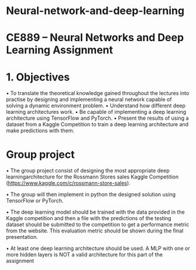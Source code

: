 # Neural-network-and-deep-learning
# CE889 – Neural Networks and Deep Learning Assignment
# 1. Objectives
• To translate the theoretical knowledge gained throughout the lectures into practise by
designing and implementing a neural network capable of solving a dynamic
environment problem.
• Understand how different deep learning architectures work.
• Be capable of implementing a deep learning architecture using TensorFlow and
PyTorch.
• Present the results of using a dataset from a Kaggle Competition to train a deep
learning architecture and make predictions with them. 

# Group project
• The group project consist of designing the most appropriate deep learningarchitecture for the Rossmann Stores sales Kaggle Competition
(https://www.kaggle.com/c/rossmann-store-sales).

• The group will then implement in python the designed solution using TensorFlow or PyTorch.

• The deep learning model should be trained with the data provided in the Kaggle competition and then a file with the predictions of the testing dataset
should be submitted to the competition to get a performance metric from the website. This evaluation metric should be shown during the final presentation.

• At least one deep learning architecture should be used. A MLP with one or more hidden layers is NOT a valid architecture for this part of the assignment
